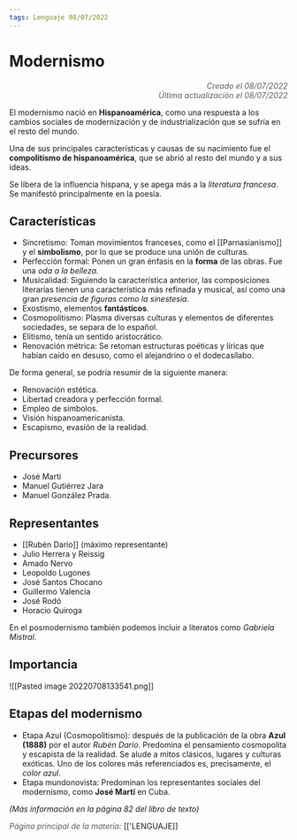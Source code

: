 ```yaml
---
tags: Lenguaje 08/07/2022
---
```


# Modernismo
<div style="text-align: right; opacity: 0.7; font-style: italic;">Creado el 08/07/2022</div>
<div style="text-align: right; opacity: 0.7; font-style: italic;">Última actualización el 08/07/2022</div>

El modernismo nació en **Hispanoamérica**, como una respuesta a los cambios sociales de modernización y de industrialización que se sufría en el resto del mundo.

Una de sus principales características y causas de su nacimiento fue el **compolitismo de hispanoamérica**, que se abrió al resto del mundo y a sus ideas.

Se libera de la influencia hispana, y se apega más a la *literatura francesa*. Se manifestó principalmente en la poesía.

## Características

- Sincretismo: Toman movimientos franceses, como el [[Parnasianismo]] y el **simbolismo**, por lo que se produce una unión de culturas.
- Perfección formal: Ponen un gran énfasis en la **forma** de las obras. Fue una *oda a la belleza.*
- Musicalidad: Siguiendo la característica anterior, las composiciones literarias tienen una característica más refinada y musical, así como una gran *presencia de figuras como la sinestesia*.
- Exostismo, elementos **fantásticos**.
- Cosmopolitismo: Plasma diversas culturas y elementos de diferentes sociedades, se separa de lo español.
- Elitismo, tenía un sentido aristocrático.
- Renovación métrica: Se retoman estructuras poéticas y líricas que habían caído en desuso, como el alejandrino o el dodecasílabo.

De forma general, se podría resumir de la siguiente manera:
- Renovación estética.
- Libertad creadora y perfección formal.
- Empleo de símbolos.
- Visión hispanoamericanista.
- Escapismo, evasión de la realidad.

## Precursores

- José Martí
- Manuel Gutiérrez Jara
- Manuel González Prada.

## Representantes

- [[Rubén Darío]] (máximo representante)
- Julio Herrera y Reissig
- Amado Nervo
- Leopoldo Lugones
- José Santos Chocano
- Guillermo Valencia
- José Rodó
- Horacio Quiroga

En el posmodernismo también podemos incluir a literatos como *Gabriela Mistral*.

## Importancia

![[Pasted image 20220708133541.png]]

## Etapas del modernismo

- Etapa Azul (Cosmopolitismo): después de la publicación de la obra **Azul (1888)** por el autor *Rubén Darío.* Predomina el pensamiento cosmopolita y escapista de la realidad. Se alude a mitos clásicos, lugares y culturas exóticas. Uno de los colores más referenciados es, precisamente, el *color azul*.
- Etapa mundonovista: Predominan los representantes sociales del modernismo, como **José Martí** en Cuba.

*(Más información en la página 82 del libro de texto)*

<span style="opacity: 0.7; font-style: italic;">Página principal de la materia:</span> [['LENGUAJE]]